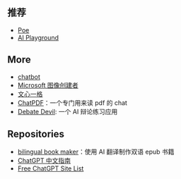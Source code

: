 ## 推荐

- [Poe](https://poe.com/)
- [AI Playground](https://play.vercel.ai/)

## More

- [chatbot](https://chat.chatbot.sex/chat/)
- [Microsoft 图像创建者](https://www.bing.com/images/create)
- [文心一格](https://yige.baidu.com/)
- [ChatPDF](https://www.chatpdf.com/)：一个专门用来读 pdf 的 chat
- [Debate Devil](https://www.debate-devil.com/en): 一个 AI 辩论练习应用

## Repositories

- [bilingual book maker](https://github.com/yihong0618/bilingual_book_maker)：使用 AI 翻译制作双语 epub 书籍
- [ChatGPT 中文指南](https://github.com/yzfly/awesome-chatgpt-zh)
- [Free ChatGPT Site List](https://github.com/xx025/carrot)
